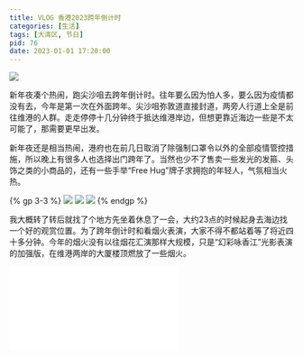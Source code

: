 ```yaml
---
title: VLOG 香港2023跨年倒计时
categories: [生活]
tags: [大湾区, 节日]
pid: 76
date: 2023-01-01 17:20:00
---
```


![](https://cos.pinlyu.com/posts/2023/76-2023vlog.webp)

新年夜凑个热闹，跑尖沙咀去跨年倒计时。往年要么因为怕人多，要么因为疫情都没有去，今年是第一次在外面跨年。尖沙咀弥敦道直接封道，两旁人行道上全是前往维港的人群。走走停停十几分钟终于抵达维港岸边，但想更靠近海边一些是不太可能了，那需要更早出发。
<!-- more -->

新年夜还是相当热闹，港府也在前几日取消了除强制口罩令以外的全部疫情管控措施，所以晚上有很多人也选择出门跨年了。当然也少不了售卖一些发光的发箍、头饰之类的小商品的，还有一些手举“Free Hug”牌子求拥抱的年轻人，气氛相当火热。

{% gp 3-3 %}
![](https://cos.pinlyu.com/posts/2023/76-tst1.webp)
![](https://cos.pinlyu.com/posts/2023/76-tst2.webp)
![](https://cos.pinlyu.com/posts/2023/76-tst3.webp)
{% endgp %}

我大概转了转后就找了个地方先坐着休息了一会，大约23点的时候起身去海边找一个好的观赏位置。为了跨年倒计时和看烟火表演，大家不得不都站着等了将近四十多分钟。今年的烟火没有以往烟花汇演那样大规模，只是“幻彩咏香江”光影表演的加强版，在维港两岸的大厦楼顶燃放了一些烟火。

<iframe src="//player.bilibili.com/player.html?aid=349533742&bvid=BV1hR4y1U7X6&cid=946453259&page=1" scrolling="no" border="0" frameborder="no" framespacing="0" allowfullscreen="true"> </iframe>
